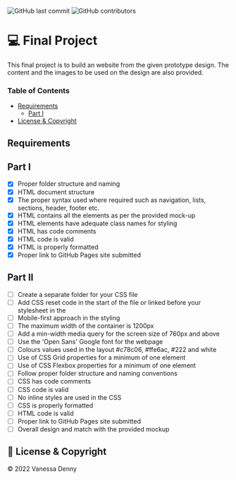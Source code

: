 ![GitHub last commit](https://img.shields.io/github/last-commit/vanessaidenny/final-project?color=blueviolet&style=plastic)
![GitHub contributors](https://img.shields.io/github/contributors/vanessaidenny/final-project?color=brightgreen&style=plastic)

# 💻 Final Project

This final project is to build an website from the given prototype design. The content and the images to be used on the design are also provided.

### Table of Contents

- [Requirements](#requirements)
  - [Part I](#part1)
- [License & Copyright](#license-&-copyright)

## Requirements

<a name="requirements"></a>

## Part I

<a name="part1"></a>

- [x] Proper folder structure and naming
- [x] HTML document structure
- [x] The proper syntax used where required such as navigation, lists, sections, header, footer etc.
- [x] HTML contains all the elements as per the provided mock-up
- [x] HTML elements have adequate class names for styling
- [x] HTML has code comments
- [x] HTML code is valid
- [x] HTML is properly formatted
- [x] Proper link to GitHub Pages site submitted

## Part II

<a name="part2"></a>

- [ ] Create a separate folder for your CSS file
- [ ] Add CSS reset code in the start of the file or linked before your stylesheet in the <head>
- [ ] Mobile-first approach in the styling
- [ ] The maximum width of the container is 1200px
- [ ] Add a min-width media query for the screen size of 760px and above
- [ ] Use the 'Open Sans' Google font for the webpage
- [ ] Colours values used in the layout #c78c06, #ffe6ac, #222 and white
- [ ] Use of CSS Grid properties for a minimum of one element
- [ ] Use of CSS Flexbox properties for a minimum of one element
- [ ] Follow proper folder structure and naming conventions
- [ ] CSS has code comments
- [ ] CSS code is valid
- [ ] No inline styles are used in the CSS
- [ ] CSS is properly formatted
- [ ] HTML code is valid
- [ ] Proper link to GitHub Pages site submitted
- [ ] Overall design and match with the provided mockup

## 📌 License & Copyright

<a name="license-&-copyright"></a>

&copy; 2022 Vanessa Denny
